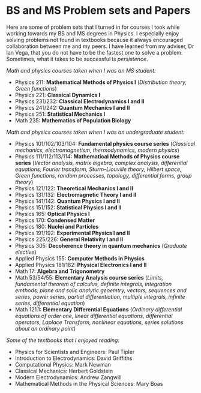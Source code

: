 # BS and MS Problem sets and Papers
Here are some of problem sets that I turned in for courses I took while working towards my BS and MS degrees in Physics. I especially enjoy solving problems not found in textbooks because it always encouraged collaboration between me and my peers. I have learned from my adviser, Dr Ian Vega, that you do not have to be the fastest one to solve a problem. Sometimes, what it takes to be successful is _persistence_.

_Math and physics courses taken when I was an MS student:_
* Physics 211: **Mathematical Methods of Physics I** (_Distribution theory, Green functions_)
* Physics 221: **Classical Dynamics I**
* Physics 231/232: **Classical Electrodynamics I and II**
* Physics 241/242: **Quantum Mechanics I and II**
* Physics 251: **Statistical Mechanics I**
* Math 235: **Mathematics of Population Biology**

_Math and physics courses taken when I was an undergraduate student:_

* Physics 101/102/103/104: **Fundamental physics course series** (_Classical mechanics, electromagnetism, thermodynamics, modern physics_)
* Physics 111/112/113/114: **Mathematical Methods of Physics course series** (_Vector analysis, matrix algebra, complex analysis, differential equations, Fourier transform, Sturm-Liouville theory, Hilbert space, Green functions, random processes, topology, differential forms, group theory_)
* Physics 121/122: **Theoretical Mechanics I and II**
* Physics 131/132: **Electromagnetic Theory I and II**
* Physics 141/142: **Quantum Physics I and II**
* Physics 151/152: **Statistical Physics I and II**
* Physics 165: **Optical Physics I**
* Physics 170: **Condensed Matter**
* Physics 180: **Nuclei and Particles**
* Physics 191/192: **Experimental Physics I and II**
* Physics 225/226: **General Relativity I and II**
* Physics 305: **Decoherence theory in quantum mechanics** (_Graduate elective_)
* Applied Physics 155: **Computer Methods in Physics**
* Applied Physics 181/182: **Physical Electronics I and II**
* Math 17: **Algebra and Trigonometry**
* Math 53/54/55: **Elementary Analysis course series** (_Limits, fundamental theorem of calculus, definite integrals, integration emthods, plane and solic analytic geoemtry, vectors, sequences and series, power series, partial differentiation, multiple integrals, infinite series, differential equation_)
* Math 121.1: **Elementary Differential Equations** (_Ordinary differential equations of order one, linear differential equations, differential operators, Laplace Transform, nonlinear equations, series solutions about an ordinary point_)

_Some of the textbooks that I enjoyed reading:_
* Physics for Scientists and Engineers: Paul Tipler
* Introduction to Electrodynamics: David Griffiths
* Computational Physics: Mark Newman
* Classical Mechanics: Herbert Goldstein
* Modern Electrodynamics: Andrew Zangwill
* Mathematical Methods in the Physical Sciences: Mary Boas





